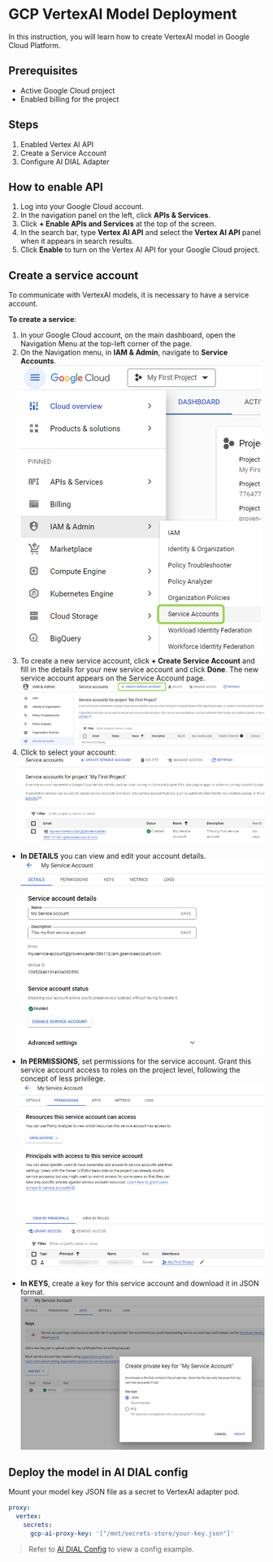 # GCP VertexAI Model Deployment

In this instruction, you will learn how to create VertexAI model in Google Cloud Platform.

## Prerequisites

* Active Google Cloud project
* Enabled billing for the project

## Steps
  
1. Enabled Vertex AI API
2. Create a Service Account
3. Configure AI DIAL Adapter

## How to enable API

1.	Log into your Google Cloud account.
3.	In the navigation panel on the left, click **APIs & Services**.
4.	Click **+ Enable APIs and Services** at the top of the screen.
5.	In the search bar, type **Vertex AI API** and select the **Vertex AI API** panel when it appears in search results.
6.	Click **Enable** to turn on the Vertex AI API for your Google Cloud project.
   
## Create a service account

To communicate with VertexAI models, it is necessary to have a service account.

**To create a service**:

1.	In your Google Cloud account, on the main dashboard, open the Navigation Menu at the top-left corner of the page.
2.	On the Navigation menu, in **IAM & Admin**, navigate to **Service Accounts**.
   ![](img/gcp1.png)
4.	To create a new service account, click **+ Create Service Account** and fill in the details for your new service account and click **Done**. The new service account appears on the Service Account page.
  ![](img/gcp2.png)
6.	Click to select your account:
   ![](img/gcp5.png)

  * **In DETAILS** you can view and edit your account details.
    ![](img/gcp7.png)
  * **In PERMISSIONS**, set permissions for the service account. Grant this service account access to roles on the project level, following the concept of less privilege.
    ![](img/gcp8.png)
  * **In KEYS**, create a key for this service account and download it in JSON format.
    ![](img/gcp6.png)

## Deploy the model in AI DIAL config

Mount your model key JSON file as a secret to VertexAI adapter pod.

```yaml
proxy:
  vertex:
    secrets:
      gcp-ai-proxy-key: '["/mnt/secrets-store/your-key.json"]'
```
> Refer to [AI DIAL Config](https://github.com/epam/ai-dial/tree/main/docs/Deployment/dialConfig.yaml) to view a config example.
